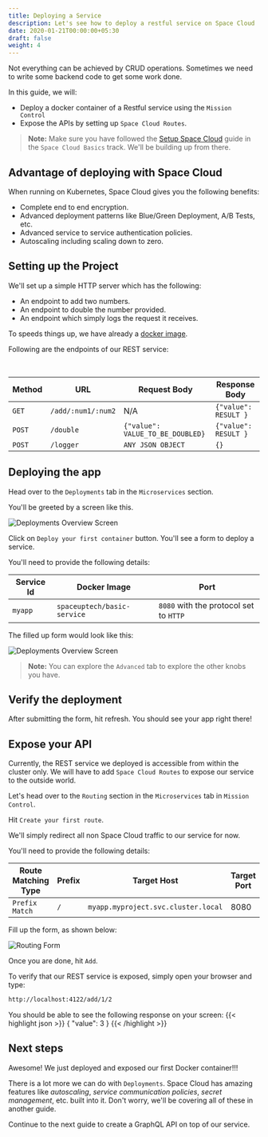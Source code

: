 ```yaml
---
title: Deploying a Service
description: Let's see how to deploy a restful service on Space Cloud
date: 2020-01-21T00:00:00+05:30
draft: false
weight: 4
---
```


Not everything can be achieved by CRUD operations. Sometimes we need to write some backend code to get some work done.

In this guide, we will:

- Deploy a docker container of a Restful service using the `Mission Control`
- Expose the APIs by setting up `Space Cloud Routes`.

> **Note:** Make sure you have followed the [Setup Space Cloud](/space-cloud/basics/setup) guide in the `Space Cloud Basics` track. We'll be building up from there.

## Advantage of deploying with Space Cloud
When running on Kubernetes, Space Cloud gives you the following benefits:

- Complete end to end encryption.
- Advanced deployment patterns like Blue/Green Deployment, A/B Tests, etc.
- Advanced service to service authentication policies.
- Autoscaling including scaling down to zero.

## Setting up the Project

We'll set up a simple HTTP server which has the following:

- An endpoint to add two numbers.
- An endpoint to double the number provided.
- An endpoint which simply logs the request it receives.


To speeds things up, we have already a [docker image](https://hub.docker.com/r/spaceuptech/basic-service).

Following are the endpoints of our REST service:

<br>

Method  | URL                 | Request Body                      | Response Body 
---     | ---                 | ---                               | --- 
`GET`   | `/add/:num1/:num2`  | N/A                            | `{"value": RESULT }` 
`POST`  | `/double`           | `{"value": VALUE_TO_BE_DOUBLED}`  | `{"value": RESULT }` 
`POST`  | `/logger`           | `ANY JSON OBJECT`                 | `{}` 


## Deploying the app

Head over to the `Deployments` tab in the `Microservices` section.

You'll be greeted by a screen like this.

![Deployments Overview Screen](/images/screenshots/deployments-overview.png)

Click on `Deploy your first container` button. You'll see a form to deploy a service.

You'll need to provide the following details:

Service Id  | Docker Image                | Port
---         | ---                         | ---
`myapp`     | `spaceuptech/basic-service` | `8080` with the protocol set to `HTTP`

The filled up form would look like this:

![Deployments Overview Screen](/images/screenshots/deploy-basic-service.png)

> **Note:** You can explore the `Advanced` tab to explore the other knobs you have.

## Verify the deployment

After submitting the form, hit refresh. You should see your app right there!

## Expose your API

Currently, the REST service we deployed is accessible from within the cluster only. We will have to add `Space Cloud Routes` to expose our service to the outside world.

Let's head over to the `Routing` section in the `Microservices` tab in `Mission Control`. 

Hit `Create your first route`.

We'll simply redirect all non Space Cloud traffic to our service for now.

You'll need to provide the following details:

Route Matching Type  | Prefix   | Target Host | Target Port
---         | ---                         | --- | ----
`Prefix Match`     | `/` | `myapp.myproject.svc.cluster.local`  | 8080

Fill up the form, as shown below:

![Routing Form](/images/screenshots/expose-basic-service.png)

Once you are done, hit `Add`.

To verify that our REST service is exposed, simply open your browser and type:
```bash
http://localhost:4122/add/1/2
```

You should be able to see the following response on your screen:
{{< highlight json >}}
{
  "value": 3
}
{{< /highlight >}}

## Next steps

Awesome! We just deployed and exposed our first Docker container!!!

There is a lot more we can do with `Deployments`. Space Cloud has amazing features like _autoscaling_, _service communication policies_, _secret management_, etc. built into it. Don't worry, we'll be covering all of these in another guide.

Continue to the next guide to create a GraphQL API on top of our service.
